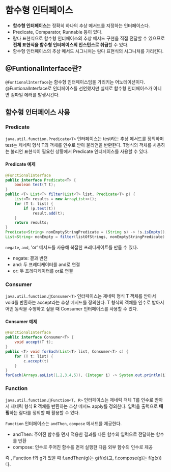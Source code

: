 # 함수형 인터페이스
- **함수형 인터페이스**는 정확히 하나의 추상 메서드를 지정하는 인터페이스다.
- Predicate, Comparator, Runnable 등이 있다.
- 람다 표현식으로 함수형 인터페이스의 추상 메서드 구현을 직접 전달할 수 있으므로 **전체 표현식을 함수형 인터페이스의 인스턴스로 취급**할 수 있다.
- 함수형 인터페이스의 추상 메서드 시그니처는 람다 표현식의 시그니처를 가리킨다.

## @FuntionalInterface란?
`@FuntionalInterface`는 함수형 인터페이스임을 가리키는 어노테이션이다. @FuntionalInterface로 인터페이스를 선언했지만 실제로 함수형 인터페이스가 아니면 컴파일 에러를 발생시킨다.

## 함수형 인터페이스 사용
### Predicate
`java.util.function.Predicate<T>` 인터페이스는 test라는 추상 메서드를 정의하며 test는 제네릭 형식 T의 객체를 인수로 받아 불리언을 반환한다.
T형식의 객체를 사용하는 불리언 표현식이 필요한 상황에서 Predicate 인터페이스를 사용할 수 있다.
#### Predicate 예제
```java
@FunctionalInterface
public interface Predicate<T> {
	boolean test(T t);
}
public <T> List<T> filter(List<T> list, Predicate<T> p) {
	List<T> results = new ArrayList<>();
	for (T t: list) {
		if (p.test(t))
			result.add(t);
	}
	return results;
}
Predicate<String> nonEmptyStringPredicate = (String s) -> !s.isEmpty();
List<String> nonEmpty = filter(listOfStrings, nonEmptyStringPredicate)
```

`negate`, `and`, 'or' 메서드를 사용해 복잡한 프레디케이트를 만들 수 있다.
- negate: 결과 반전
- and: 두 프레디케이터를 and로 연결
- or: 두 프레디케이터를 or로 연결

### Consumer
`java.util.function.Consumer<T>` 인터페이스는 제네릭 형식 T 객체를 받아서 void를 반환하는 accept라는 추상 메서드를 정의한다. T 형식의 객체를 인수로 받아서 어떤 동작을 수행하고 싶을 때 Consumer 인터페이스를 사용할 수 있다.
#### Consumer 예제
```java
@FunctionalInterface
public interface Consumer<T> {
	void accept(T t);
}
public <T> void forEach(List<T> list, Consumer<T> c) {
	for (T t: list) {
		c.accept(t)
	}
}
forEach(Arrays.asList(1,2,3,4,5)), (Integer i) -> System.out.println(i));
```

### Function
`java.util.function.Function<T, R>` 인터페이스는 제네릭 객체 T를 인수로 받아서 제네릭 형식 R 객체를 반환하는 추상 메서드 apply를 정의한다. 입력을 출력으로 **매핑**하는 람다를 정의할 때 활용할 수 있다.

`Function` 인터페이스는 `andThen`, `compose` 메서드를 제공한다.
- andThen: 주어진 함수를 먼저 적용한 결과를 다른 함수의 입력으로 전달하는 함수를 반환
- compose: 인수로 주어진 함수를 먼저 실행한 다음 외부 함수의 인수로 제공

 즉 , Function f와 g가 있을 때 f.andThen(g)는 g(f(x))고, f.compose(g)는 f(g(x))다.